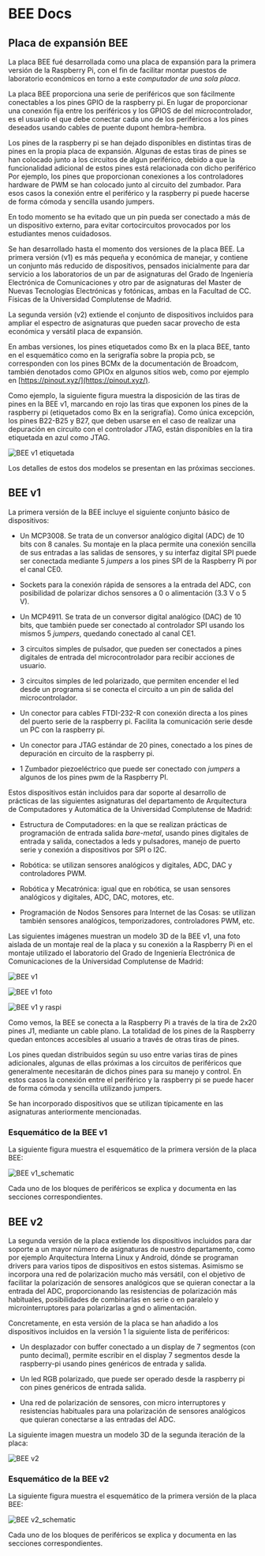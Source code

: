 # BEE Docs

## Placa de expansión BEE

La placa BEE fué desarrollada como una placa de expansión para la primera
versión de la Raspberry Pi, con el fin de facilitar montar puestos de
laboratorio económicos en torno a este *computador de una sola placa*.

La placa BEE proporciona una serie de periféricos que son fácilmente conectables
a los pines GPIO de la raspberry pi. En lugar de proporcionar una conexión fija
entre los periféricos y los GPIOS de del microcontrolador, es el usuario el que
debe conectar cada uno de los periféricos a los pines deseados usando cables de
puente dupont hembra-hembra.

Los pines de la raspberry pi se han dejado disponibles en distintas tiras de
pines en la propia placa de expansión. Algunas de estas tiras de pines se han
colocado junto a los circuitos de algun periférico, debido a que la
funcionalidad adicional de estos pines está relacionada con dicho periférico Por
ejemplo, los pines que proporcionan conexiones a los controladores hardware de
PWM se han colocado junto al circuito del zumbador. Para esos casos la conexión
entre el periférico y la raspberry pi puede hacerse de forma cómoda y sencilla
usando jumpers.

En todo momento se ha evitado que un pin pueda ser conectado a más de un
dispositivo externo, para evitar cortocircuitos provocados por los estudiantes
menos cuidadosos.

Se han desarrollado hasta el momento dos versiones de la placa BEE. La primera
versión (v1) es más pequeña y económica de manejar, y contiene un conjunto más
reducido de dispositivos, pensados inicialmente para dar servicio a los
laboratorios de un par de asignaturas del Grado de Ingeniería Electrónica de
Comunicaciones y otro par de asignaturas del Master de Nuevas Tecnologías
Electrónicas y fotónicas, ambas en la Facultad de CC. Físicas de la Universidad
Complutense de Madrid.

La segunda versión (v2) extiende el conjunto de dispositivos incluidos para
ampliar el espectro de asignaturas que pueden sacar provecho de esta económica y
versátil placa de expansión.

En ambas versiones, los pines etiquetados como Bx en la placa BEE, tanto en el
esquemático como en la serigrafía sobre la propia pcb, se corresponden con los
pines BCMx de la documentación de Broadcom, también denotados como GPIOx en
algunos sitios web, como por ejemplo en [https://pinout.xyz/](https://pinout.xyz/).

Como ejemplo, la siguiente figura muestra la disposición de las tiras de pines
en la BEE v1, marcando en rojo las tiras que exponen los pines de la raspberry
pi (etiquetados como Bx en la serigrafía). Como única excepción, los pines
B22-B25 y B27, que deben usarse en el caso de realizar una depuración en
circuito con el controlador JTAG, están disponibles en la tira etiquetada en
azul como JTAG.

![BEE v1 etiquetada](img/bee_v1_pinout_etiquetado.png)

Los detalles de estos dos modelos se presentan en las próximas secciones.

## BEE v1

La primera versión de la BEE incluye el siguiente conjunto básico de
dispositivos:

- Un MCP3008. Se trata de un conversor analógico digital (ADC) de 10 bits con 8
  canales. Su montaje en la placa permite una conexión sencilla de sus entradas
  a las salidas de sensores, y su interfaz digital SPI puede ser conectada
  mediante 5 *jumpers* a los pines SPI de la Raspberry Pi por el canal CE0.

- Sockets para la conexión rápida de sensores a la entrada del ADC, con
  posibilidad de polarizar dichos sensores a 0 o alimentación (3.3 V o 5 V).

- Un MCP4911. Se trata de un conversor digital analógico (DAC) de 10 bits, que
  también puede ser conectado al controlador SPI usando los mismos 5 *jumpers*,
  quedando conectado al canal CE1.

- 3 circuitos simples de pulsador, que pueden ser conectados a pines digitales
  de entrada del microcontrolador para recibir acciones de usuario.

- 3 circuitos simples de led polarizado, que permiten encender el led desde un
  programa si se conecta el circuito a un pin de salida del microcontrolador.
 
- Un conector para cables FTDI-232-R con conexión directa a los pines del puerto
  serie de la raspberry pi. Facilita la comunicación serie desde un PC con la
  raspberry pi.
  
- Un conector para JTAG estándar de 20 pines, conectado a los pines de
  depuración en circuito de la raspberry pi.

- 1 Zumbador piezoeléctrico que puede ser conectado con *jumpers* a algunos de
  los pines pwm de la Raspberry PI.

Estos dispositivos están incluidos para dar soporte al desarrollo de prácticas
de las siguientes asignaturas del departamento de Arquitectura de Computadores y
Automática de la Universidad Complutense de Madrid:

- Estructura de Computadores: en la que se realizan prácticas de programación de
  entrada salida *bare-metal*, usando pines digitales de entrada y salida,
  conectados a leds y pulsadores, manejo de puerto serie y conexión a
  dispositivos por SPI o I2C.

- Robótica: se utilizan sensores analógicos y digitales, ADC, DAC y
  controladores PWM.

- Robótica y Mecatrónica: igual que en robótica, se usan sensores analógicos y
  digitales, ADC, DAC, motores, etc.

- Programación de Nodos Sensores para Internet de las Cosas: se utilizan también
  sensores analógicos, temporizadores, controladores PWM, etc.

Las siguientes imágenes muestran un modelo 3D de la BEE v1, una foto aislada de
un montaje real de la placa y su conexión a la Raspberry Pi en el montaje
utilizado el laboratorio del Grado de Ingeniería Electrónica de Comunicaciones
de la Universidad Complutense de Madrid:

![BEE v1](img/bee_v1_3dmodel.png)

![BEE v1 foto](img/bee_v1_foto.jpg)

![BEE v1 y raspi](img/raspi_bee_v1_montaje.jpg)

Como vemos, la BEE se conecta a la Raspberry Pi a través de la tira de 2x20
pines J1, mediante un cable plano. La totalidad de los pines de la Raspberry
quedan entonces accesibles al usuario a través de otras tiras de pines. 

Los pines quedan distribuidos según su uso entre varias tiras de pines
adicionales, algunas de ellas próximas a los circuitos de periféricos que
generalmente necesitarán de dichos pines para su manejo y control. En estos
casos la conexión entre el periférico y la raspberry pi se puede hacer de forma
cómoda y sencilla utilizando jumpers. 

Se han incorporado dispositivos que se utilizan típicamente en las asignaturas
anteriormente mencionadas.


### Esquemático de la BEE v1

La siguiente figura muestra el esquemático de la primera versión de la placa
BEE:

![BEE v1_schematic](img/BEE_v1_schematic.png)

Cada uno de los bloques de periféricos se explica y documenta en las secciones
correspondientes.

## BEE v2

La segunda versión de la placa extiende los dispositivos incluidos para dar
soporte a un mayor número de asignaturas de nuestro departamento, como por
ejemplo Arquitectura Interna Linux y Android, dónde se programan drivers para
varios tipos de dispositivos en estos sistemas. Asimismo se incorpora una red de
polarización mucho más versátil, con el objetivo de facilitar la polarización de
sensores analógicos que se quieran conectar a la entrada del ADC, proporcionando
las resistencias de polarización más habituales, posibilidades de combinarlas en
serie o en paralelo y microinterruptores para polarizarlas a gnd o alimentación.

Concretamente, en esta versión de la placa se han añadido a los dispositivos
incluidos en la versión 1 la siguiente lista de periféricos: 

- Un desplazador con buffer conectado a un display de 7 segmentos (con punto
  decimal), permite escribir en el display 7 segmentos desde la raspberry-pi
  usando pines genéricos de entrada y salida.

- Un led RGB polarizado, que puede ser operado desde la raspberry pi con pines
  genéricos de entrada salida.

- Una red de polarización de sensores, con micro interruptores y resistencias
  habituales para una polarización de sensores analógicos que quieran conectarse
  a las entradas del ADC. 

La siguiente imagen muestra un modelo 3D de la segunda iteración de la placa:

![BEE v2](img/bee_v2_3dmodel.png)

### Esquemático de la BEE v2

La siguiente figura muestra el esquemático de la primera versión de la placa
BEE:

![BEE v2_schematic](img/BEE_v2_schematic.png)

Cada uno de los bloques de periféricos se explica y documenta en las secciones
correspondientes.


